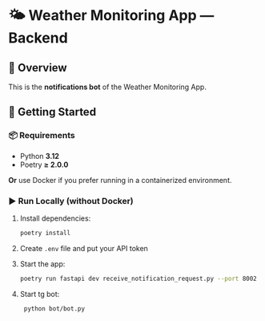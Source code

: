 # **🌤 Weather Monitoring App — Backend**

## 🧭 Overview

This is the **notifications bot** of the Weather Monitoring App.

## 🚀 Getting Started

### 📦 Requirements

- Python **3.12**
- Poetry **≥ 2.0.0**

**Or** use Docker if you prefer running in a containerized environment.

### ▶️ Run Locally (without Docker)

1. Install dependencies:

    ```bash
    poetry install
    ```

2. Create `.env` file and put your API token

3. Start the app:

    ```bash
    poetry run fastapi dev receive_notification_request.py --port 8002
    ```

4. Start tg bot:

   ```bash
    python bot/bot.py
   ```

